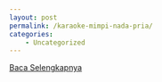```yaml
---
layout: post
permalink: /karaoke-mimpi-nada-pria/
categories:
    - Uncategorized
---
```


[Baca Selengkapnya](/09)